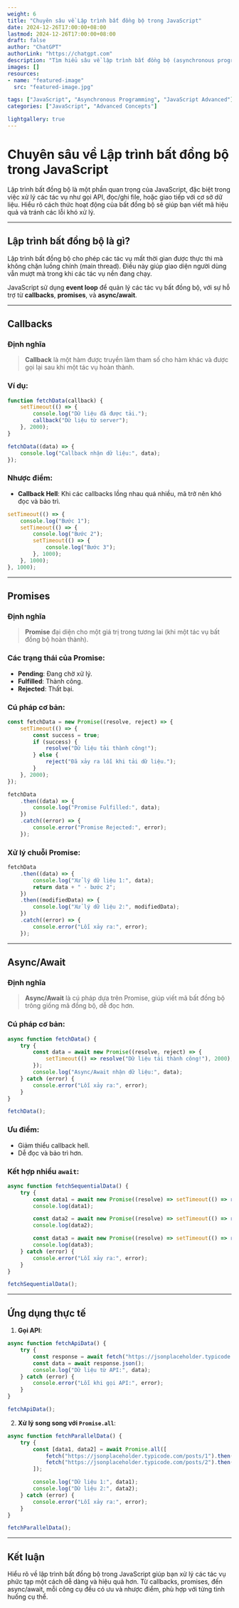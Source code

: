 ```yaml
---
weight: 6
title: "Chuyên sâu về Lập trình bất đồng bộ trong JavaScript"
date: 2024-12-26T17:00:00+08:00
lastmod: 2024-12-26T17:00:00+08:00
draft: false
author: "ChatGPT"
authorLink: "https://chatgpt.com"
description: "Tìm hiểu sâu về lập trình bất đồng bộ (asynchronous programming) trong JavaScript, bao gồm callbacks, promises và async/await."
images: []
resources:
- name: "featured-image"
  src: "featured-image.jpg"

tags: ["JavaScript", "Asynchronous Programming", "JavaScript Advanced"]
categories: ["JavaScript", "Advanced Concepts"]

lightgallery: true
---
```


# Chuyên sâu về Lập trình bất đồng bộ trong JavaScript

Lập trình bất đồng bộ là một phần quan trọng của JavaScript, đặc biệt trong việc xử lý các tác vụ như gọi API, đọc/ghi file, hoặc giao tiếp với cơ sở dữ liệu. Hiểu rõ cách thức hoạt động của bất đồng bộ sẽ giúp bạn viết mã hiệu quả và tránh các lỗi khó xử lý.

---

## Lập trình bất đồng bộ là gì?

Lập trình bất đồng bộ cho phép các tác vụ mất thời gian được thực thi mà không chặn luồng chính (main thread). Điều này giúp giao diện người dùng vẫn mượt mà trong khi các tác vụ nền đang chạy.

JavaScript sử dụng **event loop** để quản lý các tác vụ bất đồng bộ, với sự hỗ trợ từ **callbacks**, **promises**, và **async/await**.

---

## Callbacks

### Định nghĩa
> **Callback** là một hàm được truyền làm tham số cho hàm khác và được gọi lại sau khi một tác vụ hoàn thành.

### Ví dụ:

```javascript
function fetchData(callback) {
    setTimeout(() => {
        console.log("Dữ liệu đã được tải.");
        callback("Dữ liệu từ server");
    }, 2000);
}

fetchData((data) => {
    console.log("Callback nhận dữ liệu:", data);
});
```

### Nhược điểm:
- **Callback Hell**: Khi các callbacks lồng nhau quá nhiều, mã trở nên khó đọc và bảo trì.

```javascript
setTimeout(() => {
    console.log("Bước 1");
    setTimeout(() => {
        console.log("Bước 2");
        setTimeout(() => {
            console.log("Bước 3");
        }, 1000);
    }, 1000);
}, 1000);
```

---

## Promises

### Định nghĩa
> **Promise** đại diện cho một giá trị trong tương lai (khi một tác vụ bất đồng bộ hoàn thành).

### Các trạng thái của Promise:
- **Pending**: Đang chờ xử lý.
- **Fulfilled**: Thành công.
- **Rejected**: Thất bại.

### Cú pháp cơ bản:

```javascript
const fetchData = new Promise((resolve, reject) => {
    setTimeout(() => {
        const success = true;
        if (success) {
            resolve("Dữ liệu tải thành công!");
        } else {
            reject("Đã xảy ra lỗi khi tải dữ liệu.");
        }
    }, 2000);
});

fetchData
    .then((data) => {
        console.log("Promise Fulfilled:", data);
    })
    .catch((error) => {
        console.error("Promise Rejected:", error);
    });
```

### Xử lý chuỗi Promise:

```javascript
fetchData
    .then((data) => {
        console.log("Xử lý dữ liệu 1:", data);
        return data + " - bước 2";
    })
    .then((modifiedData) => {
        console.log("Xử lý dữ liệu 2:", modifiedData);
    })
    .catch((error) => {
        console.error("Lỗi xảy ra:", error);
    });
```

---

## Async/Await

### Định nghĩa
> **Async/Await** là cú pháp dựa trên Promise, giúp viết mã bất đồng bộ trông giống mã đồng bộ, dễ đọc hơn.

### Cú pháp cơ bản:

```javascript
async function fetchData() {
    try {
        const data = await new Promise((resolve, reject) => {
            setTimeout(() => resolve("Dữ liệu tải thành công!"), 2000);
        });
        console.log("Async/Await nhận dữ liệu:", data);
    } catch (error) {
        console.error("Lỗi xảy ra:", error);
    }
}

fetchData();
```

### Ưu điểm:
- Giảm thiểu callback hell.
- Dễ đọc và bảo trì hơn.

### Kết hợp nhiều `await`:

```javascript
async function fetchSequentialData() {
    try {
        const data1 = await new Promise((resolve) => setTimeout(() => resolve("Dữ liệu 1"), 1000));
        console.log(data1);

        const data2 = await new Promise((resolve) => setTimeout(() => resolve("Dữ liệu 2"), 1000));
        console.log(data2);

        const data3 = await new Promise((resolve) => setTimeout(() => resolve("Dữ liệu 3"), 1000));
        console.log(data3);
    } catch (error) {
        console.error("Lỗi xảy ra:", error);
    }
}

fetchSequentialData();
```

---

## Ứng dụng thực tế

1. **Gọi API**:

```javascript
async function fetchApiData() {
    try {
        const response = await fetch("https://jsonplaceholder.typicode.com/posts");
        const data = await response.json();
        console.log("Dữ liệu từ API:", data);
    } catch (error) {
        console.error("Lỗi khi gọi API:", error);
    }
}

fetchApiData();
```

2. **Xử lý song song với `Promise.all`**:

```javascript
async function fetchParallelData() {
    try {
        const [data1, data2] = await Promise.all([
            fetch("https://jsonplaceholder.typicode.com/posts/1").then(res => res.json()),
            fetch("https://jsonplaceholder.typicode.com/posts/2").then(res => res.json())
        ]);

        console.log("Dữ liệu 1:", data1);
        console.log("Dữ liệu 2:", data2);
    } catch (error) {
        console.error("Lỗi xảy ra:", error);
    }
}

fetchParallelData();
```

---

## Kết luận

Hiểu rõ về lập trình bất đồng bộ trong JavaScript giúp bạn xử lý các tác vụ phức tạp một cách dễ dàng và hiệu quả hơn. Từ callbacks, promises, đến async/await, mỗi công cụ đều có ưu và nhược điểm, phù hợp với từng tình huống cụ thể.
